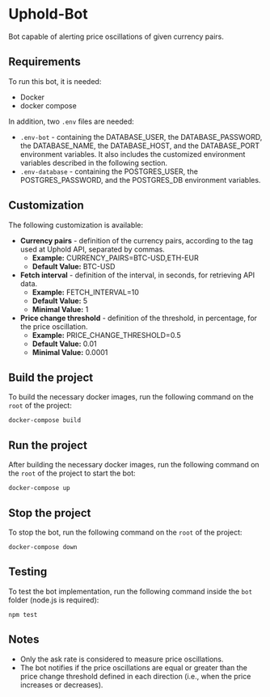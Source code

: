 # Uphold-Bot
Bot capable of alerting price oscillations of given currency pairs.

## Requirements
To run this bot, it is needed:
- Docker
- docker compose

In addition, two ```.env``` files are needed:
- ```.env-bot``` - containing the DATABASE_USER, the DATABASE_PASSWORD, the DATABASE_NAME, the DATABASE_HOST, and the DATABASE_PORT environment variables. It also includes the customized environment variables described in the following section.
- ```.env-database``` - containing the POSTGRES_USER, the POSTGRES_PASSWORD, and the POSTGRES_DB environment variables.

## Customization

The following customization is available:
- **Currency pairs** - definition of the currency pairs, according to the tag used at Uphold API, separated by commas.
	- **Example:** CURRENCY_PAIRS=BTC-USD,ETH-EUR
	- **Default Value:** BTC-USD 
- **Fetch interval** - definition of the interval, in seconds, for retrieving API data.
	-  **Example:** FETCH_INTERVAL=10
	- **Default Value:** 5
	- **Minimal Value:** 1
- **Price change threshold** - definition of the threshold, in percentage, for the price oscillation.
	-  **Example:** PRICE_CHANGE_THRESHOLD=0.5
	- **Default Value:** 0.01
	- **Minimal Value:** 0.0001

## Build the project
To build the necessary docker images, run the following command on the ```root``` of the project:
```
docker-compose build
```
## Run the project
After building the necessary docker images, run the following command on the ```root``` of the project to start the bot:
```
docker-compose up
```
## Stop the project
To stop the bot, run the following command on the ```root``` of the project:
```
docker-compose down
```

## Testing
To test the bot implementation, run the following command inside the ```bot``` folder (node.js is required):
```
npm test
```
## Notes
- Only the ask rate is considered to measure price oscillations.
- The bot notifies if the price oscillations are equal or greater than the price change threshold defined in each direction (i.e., when the price increases or decreases).